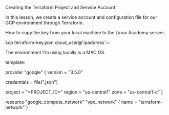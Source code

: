 Creating the Terraform Project and Service Account

In this lesson, we create a service account and configuration file for our GCP environment through Terraform.

How to copy the key from your local machine to the Linux Academy server:

scp terraform-key.json cloud_user@'ipaddress':~

The environment I'm using locally is a MAC OS.

template:

provider "google" {
  version = "3.5.0"

  credentials = file("<NAME>.json")

  project = "<PROJECT_ID>"
  region  = "us-central1"
  zone    = "us-central1-c"
}

resource "google_compute_network" "vpc_network" {
  name = "terraform-network"
} 

